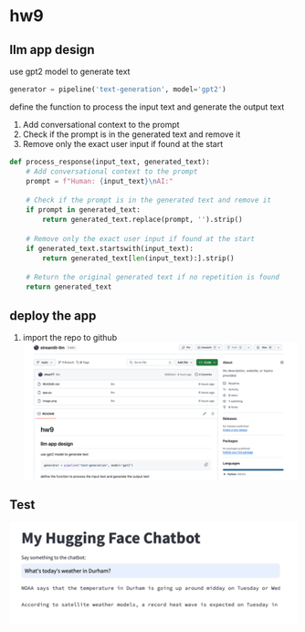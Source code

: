 # hw9



## llm app design
use gpt2 model to generate text
```python
generator = pipeline('text-generation', model='gpt2')
```
define the function to process the input text and generate the output text
1. Add conversational context to the prompt
2. Check if the prompt is in the generated text and remove it
3. Remove only the exact user input if found at the start
```python
def process_response(input_text, generated_text):
    # Add conversational context to the prompt
    prompt = f"Human: {input_text}\nAI:"
    
    # Check if the prompt is in the generated text and remove it
    if prompt in generated_text:
        return generated_text.replace(prompt, '').strip()
    
    # Remove only the exact user input if found at the start
    if generated_text.startswith(input_text):
        return generated_text[len(input_text):].strip()
    
    # Return the original generated text if no repetition is found
    return generated_text
```

## deploy the app
1. import the repo to github
![alt text](image-1.png)

## Test
![alt text](image.png)

